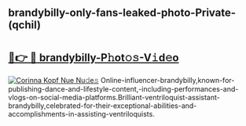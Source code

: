 ## brandybilly-only-fans​-leaked-photo​-Private-(qchil)


# <h2><a href="https://mediaupload.pro?title=brandybilly&ref=git">🔗👉 🔴 brandybilly-P𝚑ot𝚘𝚜-V𝚒d𝚎o</a></h2>

[![Corinna Kopf Nue Nu𝚍e𝚜](https://i.imgur.com/0qMVB7G.gif)](https://mediaupload.pro?title=brandybilly&ref=git)
Online-influencer-brandybilly,known-for-publishing-dance-and-lifestyle-content,-including-performances-and-vlogs-on-social-media-platforms.Brilliant-ventriloquist-assistant-brandybilly,celebrated-for-their-exceptional-abilities-and-accomplishments-in-assisting-ventriloquists.  